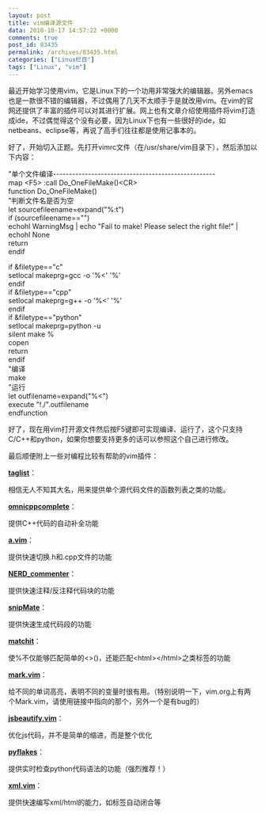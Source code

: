 ```yaml
---
layout: post
title: vim编译源文件
data: 2010-10-17 14:57:22 +0000
comments: true
post_id: 83435
permalink: /archives/83435.html
categories: ["Linux栏目"]
tags: ["Linux", "vim"]
---
```


最近开始学习使用vim，它是Linux下的一个功用非常强大的编辑器。另外emacs也是一款很不错的编辑器，不过偶用了几天不太顺手于是就改用vim。在vim的官网还提供了丰富的插件可以对其进行扩展。网上也有文章介绍使用插件将vim打造成ide，不过偶觉得这个没有必要，因为Linux下也有一些很好的ide，如netbeans、eclipse等，再说了高手们往往都是使用记事本的。

好了，开始切入正题。先打开vimrc文件（在/usr/share/vim目录下），然后添加以下内容：


"单个文件编译---------------------------------------------------  
map &lt;F5&gt; :call Do_OneFileMake()&lt;CR&gt;  
function Do_OneFileMake()  
"判断文件名是否为空  
let sourcefileename=expand("%:t")  
if (sourcefileename=="")  
echohl WarningMsg | echo "Fail to make! Please select the right file!" |   echohl None  
return  
endif  

if &amp;filetype=="c"  
setlocal makeprg=gcc -o '%&lt;' '%'  
endif  
if &amp;filetype=="cpp"  
setlocal makeprg=g++ -o '%&lt;' '%'  
endif  
if &amp;filetype=="python"  
setlocal makeprg=python -u  
silent make %  
copen  
return  
endif  
"编译  
make  
"运行  
let outfilename=expand("%&lt;")  
execute "!./".outfilename  
endfunction  


好了，现在用vim打开源文件然后按F5键即可实现编译、运行了，这个只支持C/C++和python，如果你想要支持更多的话可以参照这个自己进行修改。

最后顺便附上一些对编程比较有帮助的vim插件：

<strong><a href="http://www.vim.org/scripts/script.php?script_id=273" target="_blank">taglist</a></strong>：

相信无人不知其大名，用来提供单个源代码文件的函数列表之类的功能。

<strong><a href="http://www.vim.org/scripts/script.php?script_id=1520" target="_blank">omnicppcomplete</a></strong>：

提供C++代码的自动补全功能

<strong><a href="http://www.vim.org/scripts/script.php?script_id=31" target="_blank">a.vim</a></strong>：

提供快速切换.h和.cpp文件的功能

<strong><a href="http://www.vim.org/scripts/script.php?script_id=1218" target="_blank">NERD_commenter</a></strong>：

提供快速注释/反注释代码块的功能

<strong><a href="http://www.vim.org/scripts/script.php?script_id=2540" target="_blank">snipMate</a></strong>：

提供快速生成代码段的功能

<strong><a href="http://www.vim.org/scripts/script.php?script_id=39" target="_blank">matchit</a></strong>：

使%不仅能够匹配简单的&lt;&gt;()，还能匹配&lt;html&gt;&lt;/html&gt;之类标签的功能

<strong><a href="http://www.vim.org/scripts/script.php?script_id=2666" target="_blank">mark.vim</a></strong>：

给不同的单词高亮，表明不同的变量时很有用。（特别说明一下，vim.org上有两个Mark.vim，请使用链接中指向的那个，另外一个是有bug的）

<strong><a href="http://www.vim.org/scripts/script.php?script_id=2727" target="_blank">jsbeautify.vim</a></strong>：

优化js代码，并不是简单的缩进，而是整个优化

<strong><a href="http://www.vim.org/scripts/script.php?script_id=2441" target="_blank">pyflakes</a></strong>：

提供实时检查python代码语法的功能（强烈推荐！）

<strong><a href="http://www.vim.org/scripts/script.php?script_id=1397" target="_blank">xml.vim</a></strong>：

提供快速编写xml/html的能力，如标签自动闭合等
